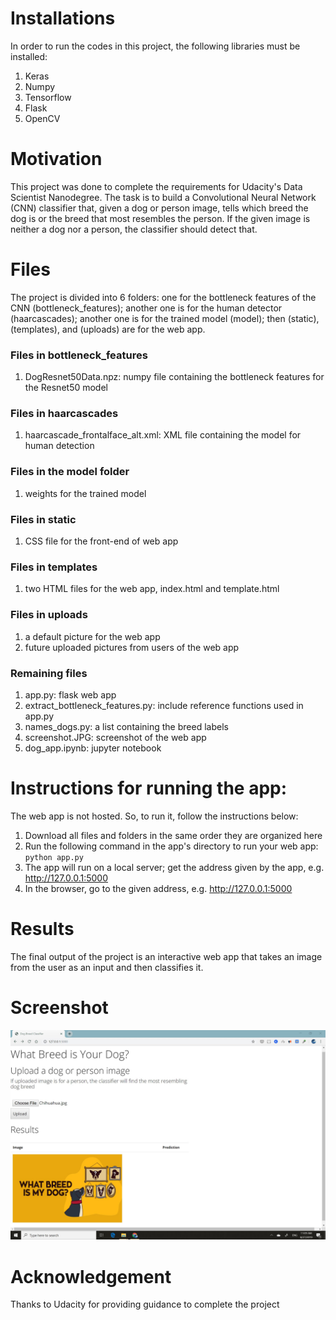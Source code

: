 # Installations
In order to run the codes in this project, the following libraries must be installed:
1. Keras
2. Numpy
3. Tensorflow
4. Flask
5. OpenCV


# Motivation
This project was done to complete the requirements for Udacity's Data Scientist Nanodegree. The task is to build a Convolutional Neural Network (CNN) classifier that, given a dog or person image, tells which breed the dog is or the breed that most resembles the person. If the given image is neither a dog nor a person, the classifier should detect that.

# Files
The project is divided into 6 folders: one for the bottleneck features of the CNN (bottleneck_features); another one is for the human detector (haarcascades); another one is for the trained model (model); then (static), (templates), and (uploads) are for the web app.

### Files in bottleneck_features
1. DogResnet50Data.npz: numpy file containing the bottleneck features for the Resnet50 model

### Files in haarcascades
1. haarcascade_frontalface_alt.xml: XML file containing the model for human detection

### Files in the model folder
1. weights for the trained model

### Files in static
1. CSS file for the front-end of web app

### Files in templates
1. two HTML files for the web app, index.html and template.html

### Files in uploads
1. a default picture for the web app
2. future uploaded pictures from users of the web app

### Remaining files
1. app.py: flask web app
2. extract_bottleneck_features.py: include reference functions used in app.py
3. names_dogs.py: a list containing the breed labels
4. screenshot.JPG: screenshot of the web app
5. dog_app.ipynb: jupyter notebook 

# Instructions for running the app:
The web app is not hosted. So, to run it, follow the instructions below:
1. Download all files and folders in the same order they are organized here
2. Run the following command in the app's directory to run your web app: `python app.py`
3. The app will run on a local server; get the address given by the app, e.g. http://127.0.0.1:5000
4. In the browser, go to the given address, e.g. http://127.0.0.1:5000

# Results
The final output of the project is an interactive web app that takes an image from the user as an input and then classifies it.

# Screenshot
![Web app](https://github.com/oalotaik/dog-breed-classification/blob/master/screenshot.JPG)

# Acknowledgement
Thanks to Udacity for providing guidance to complete the project
